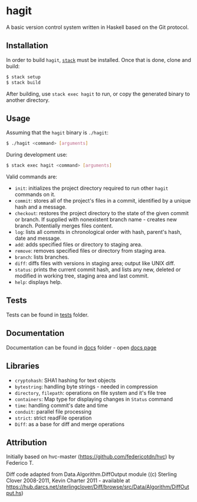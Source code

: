 # hagit

A basic version control system written in Haskell based on the Git protocol.

## Installation

In order to build `hagit`, [`stack`](http://docs.haskellstack.org/en/stable/README.html) must be installed.  Once that is done, clone and build:
```bash
$ stack setup
$ stack build
```
After building, use `stack exec hagit` to run, or copy the generated binary to another directory.

## Usage

Assuming that the `hagit` binary is `./hagit`:
```bash
$ ./hagit <command> [arguments]
```

During development use:
```bash
$ stack exec hagit <command> [arguments]
```

Valid commands are:

- `init`: initializes the project directory required to run other `hagit` commands on it.
- `commit`: stores all of the project's files in a commit, identified by a unique hash and a message.
- `checkout`: restores the project directory to the state of the given commit or branch. If supplied with nonexistent branch name - creates new branch. Potentially merges files content.
- `log`: lists all commits in chronological order with hash, parent's hash, date and message.
- `add`: adds specified files or directory to staging area.
- `remove`: removes specified files or directory from staging area.
- `branch`: lists branches.
- `diff`: diffs files with versions in staging area; output like UNIX diff.
- `status`: prints the current commit hash, and lists any new, deleted or modified in working tree, staging area and last commit.
- `help`: displays help.

## Tests

Tests can be found in [tests](tests/src) folder.

## Documentation

Documentation can be found in [docs](dist/docs) folder - open [docs page](dist/docs/index.html)  

## Libraries

- `cryptohash`: SHA1 hashing for text objects
- `bytestring`: handling byte strings - needed in compression
- `directory`, `filepath`: operations on file system and it's file tree
- `containers`: Map type for displaying changes in `Status` command
- `time`: handling commit's date and time
- `conduit`: parallel file processing
- `strict`: strict readFile operation
- `Diff`: as a base for diff and merge operations

## Attribution

Initially based on hvc-master (https://github.com/federicotdn/hvc) by Federico T. 

Diff code adapted from Data.Algorithm.DiffOutput module ((c) Sterling Clover 2008-2011, Kevin Charter 2011 - available at https://hub.darcs.net/sterlingclover/Diff/browse/src/Data/Algorithm/DiffOutput.hs)

